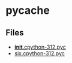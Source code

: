 # __pycache__

## Files

- [__init__.cpython-312.pyc](__init__.cpython-312.pyc)
- [six.cpython-312.pyc](six.cpython-312.pyc)
